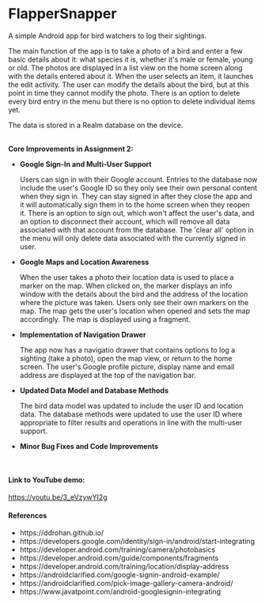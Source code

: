 # FlapperSnapper
A simple Android app for bird watchers to log their sightings.

The main function of the app is to take a photo of a bird and enter a few basic details about it: what species it is, whether it's male or female, young or old. The photos are displayed in a list view on the home screen along with the details entered about it. When the user selects an item, it launches the edit activity. The user can modify the details about the bird, but at this point in time they cannot modify the photo. There is an option to delete every bird entry in the menu but there is no option to delete individual items yet.

The data is stored in a Realm database on the device.<br><br>

<b>Core Improvements in Assignment 2:</b>
<ul>
  <li><b>Google Sign-In and Multi-User Support</b></li>
  <p>Users can sign in with their Google account. Entries to the database now include the user's Google ID so they only see their own personal content when they sign in. They can stay signed in after they close the app and it will automatically sign them in to the home screen when they reopen it. There is an option to sign out, which won't affect the user's data, and an option to disconnect their account, which will remove all data associated with that account from the database. The 'clear all' option in the menu will only delete data associated with the currently signed in user.</p>
  
  <li><b>Google Maps and Location Awareness</b></li>
  <p> When the user takes a photo their location data is used to place a marker on the map. When clicked on, the marker displays an info window with the details about the bird and the address of the location where the picture was taken. Users only see their own markers on the map. The map gets the user's location when opened and sets the map accordingly. The map is displayed using a fragment.</li>
  
  <li><b>Implementation of Navigation Drawer</b></li>
  <p>The app now has a navigatio drawer that contains options to log a sighting (take a photo), open the map view, or return to the home screen. The user's Google profile picture, display name and email address are displayed at the top of the navigation bar.</p>
  
  <li><b>Updated Data Model and Database Methods</b></li>
  <p>The bird data model was updated to include the user ID and location data. The database methods were updated to use the user ID where appropriate to filter results and operations in line with the multi-user support.</p>
  
  <li><b>Minor Bug Fixes and Code Improvements</b></li>
  </ul>
  
  <br><h4>Link to YouTube demo:</h4> https://youtu.be/3_eVzywYI2g<br>
  
  #### References
  <ul>
  <li>https://ddrohan.github.io/</li>
  <li>https://developers.google.com/identity/sign-in/android/start-integrating</li>
  <li>https://developer.android.com/training/camera/photobasics</li>
  <li>https://developer.android.com/guide/components/fragments</li>
  <li>https://developer.android.com/training/location/display-address</li>
  <li>https://androidclarified.com/google-signin-android-example/</li>
  <li>https://androidclarified.com/pick-image-gallery-camera-android/</li>
  <li>https://www.javatpoint.com/android-googlesignin-integrating</li>
  </ul>
